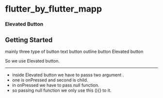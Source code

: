 # flutter_by_flutter_mapp

### Elevated Button

## Getting Started


mainly three type of button
text button
outline button
Elevated button 

So we use Elevated button.
___
+ inside Elevated button we have to passs two argument .
+ one is onPressed and second is child.
+ in onPressed we have to pass null function.
+ so passing null function we only use this (){} to it.  
